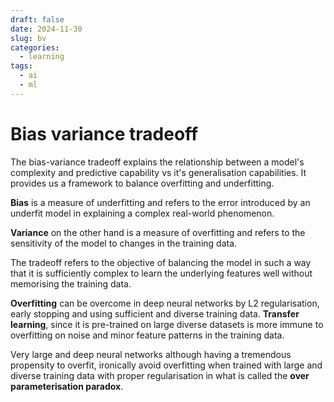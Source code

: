 ```yaml
---
draft: false
date: 2024-11-30
slug: bv
categories:
  - learning
tags:
  - ai
  - ml
---
```


# Bias variance tradeoff 

The bias-variance tradeoff explains the relationship between a model's complexity and predictive capability vs it's generalisation capabilities. It provides us a framework to balance overfitting and underfitting.

<!-- more -->

**Bias** is a measure of underfitting and refers to the error introduced by an underfit model in explaining a complex real-world phenomenon. 

**Variance** on the other hand is a measure of overfitting and refers to the sensitivity of the model to changes in the training data.

The tradeoff refers to the objective of balancing the model in such a way that it is sufficiently complex to learn the underlying features well without memorising the training data. 

**Overfitting** can be overcome in deep neural networks by L2 regularisation, early stopping and using sufficient and diverse training data. **Transfer learning**, since it is pre-trained on large diverse datasets is more immune to overfitting on noise and minor feature patterns in the training data. 

Very large and deep neural networks although having a tremendous propensity to overfit, ironically avoid overfitting when trained with large and diverse training data with proper regularisation in what is called the **over parameterisation paradox**.